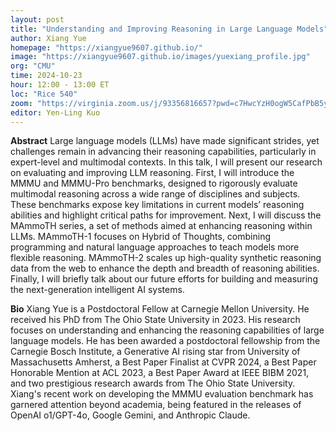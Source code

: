 ```yaml
---
layout: post
title: "Understanding and Improving Reasoning in Large Language Models"
author: Xiang Yue
homepage: "https://xiangyue9607.github.io/"
image: "https://xiangyue9607.github.io/images/yuexiang_profile.jpg"
org: "CMU"
time: 2024-10-23
hour: 12:00 - 13:00 ET
loc: "Rice 540"
zoom: "https://virginia.zoom.us/j/93356816657?pwd=c7HwcYzH0ogW5CafPbB5ycNOaRh6u2.1"
editor: Yen-Ling Kuo
---
```


**Abstract**
Large language models (LLMs) have made significant strides, yet challenges remain in advancing their reasoning capabilities, particularly in expert-level and multimodal contexts. In this talk, I will present our research on evaluating and improving LLM reasoning. First, I will introduce the MMMU and MMMU-Pro benchmarks, designed to rigorously evaluate multimodal reasoning across a wide range of disciplines and subjects. These benchmarks expose key limitations in current models’ reasoning abilities and highlight critical paths for improvement. Next, I will discuss the MAmmoTH series, a set of methods aimed at enhancing reasoning within LLMs. MAmmoTH-1 focuses on Hybrid of Thoughts, combining programming and natural language approaches to teach models more flexible reasoning. MAmmoTH-2 scales up high-quality synthetic reasoning data from the web to enhance the depth and breadth of reasoning abilities. Finally, I will briefly talk about our future efforts for building and measuring the next-generation intelligent AI systems.

**Bio**
Xiang Yue is a Postdoctoral Fellow at Carnegie Mellon University. He received his PhD from The Ohio State University in 2023. His research focuses on understanding and enhancing the reasoning capabilities of large language models. He has been awarded a postdoctoral fellowship from the Carnegie Bosch Institute, a Generative AI rising star from University of Massachusetts Amherst, a Best Paper Finalist at CVPR 2024, a Best Paper Honorable Mention at ACL 2023, a Best Paper Award at IEEE BIBM 2021, and two prestigious research awards from The Ohio State University. Xiang's recent work on developing the MMMU evaluation benchmark has garnered attention beyond academia, being featured in the releases of OpenAI o1/GPT-4o, Google Gemini, and Anthropic Claude.

